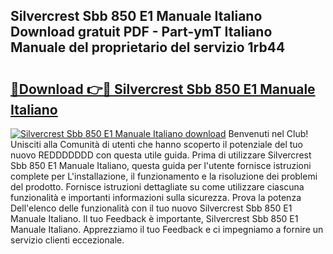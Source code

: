 ## Silvercrest Sbb 850 E1 Manuale Italiano Download gratuit PDF - Part-ymT Italiano Manuale del proprietario del servizio 1rb44

# <h2><a href="http://dfb51y0.blite.top/?on=Silvercrest+Sbb+850+E1+Manuale+Italiano">🔗Download 👉🔴 Silvercrest Sbb 850 E1 Manuale Italiano</a></h2>

[![Silvercrest Sbb 850 E1 Manuale Italiano download](https://i.imgur.com/lujVjoI.png)](http://dfb51y0.blite.top/?on=Silvercrest+Sbb+850+E1+Manuale+Italiano)
Benvenuti nel Club! Unisciti alla Comunità di utenti che hanno scoperto il potenziale del tuo nuovo REDDDDDDD con questa utile guida. Prima di utilizzare Silvercrest Sbb 850 E1 Manuale Italiano, questa guida per l'utente fornisce istruzioni complete per L'installazione, il funzionamento e la risoluzione dei problemi del prodotto. Fornisce istruzioni dettagliate su come utilizzare ciascuna funzionalità e importanti informazioni sulla sicurezza. Prova la potenza Dell'elenco delle funzionalità con il tuo nuovo Silvercrest Sbb 850 E1 Manuale Italiano. Il tuo Feedback è importante, Silvercrest Sbb 850 E1 Manuale Italiano. Apprezziamo il tuo Feedback e ci impegniamo a fornire un servizio clienti eccezionale.
